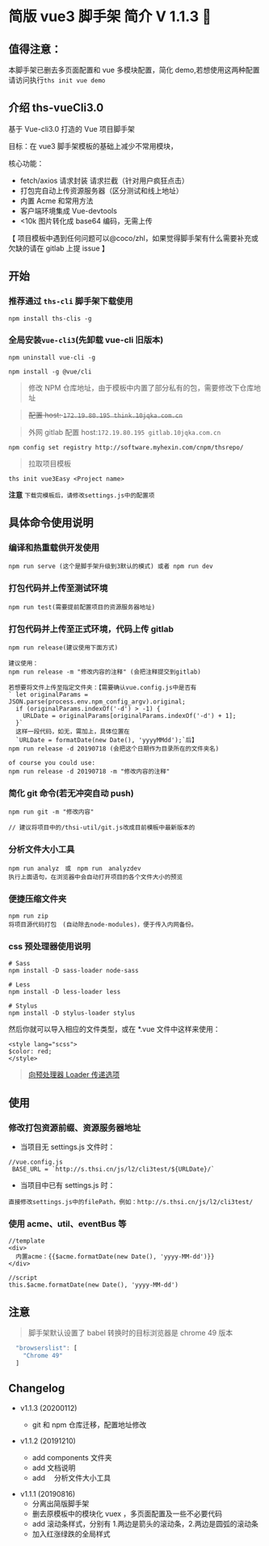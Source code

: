 # 简版 vue3 脚手架 简介 V 1.1.3 :rocket:

## 值得注意：

本脚手架已删去多页面配置和 vue 多模块配置，简化 demo,若想使用这两种配置请访问执行`ths init vue demo`

## 介绍 ths-vueCli3.0

基于 Vue-cli3.0 打造的 Vue 项目脚手架

目标：在 vue3 脚手架模板的基础上减少不常用模块，

核心功能：

- fetch/axios 请求封装 请求拦截（针对用户疯狂点击）
- 打包完自动上传资源服务器（区分测试和线上地址）
- 内置 Acme 和常用方法
- 客户端环境集成 Vue-devtools
- <10k 图片转化成 base64 编码，无需上传

【 项目模板中遇到任何问题可以@coco/zhl，如果觉得脚手架有什么需要补充或欠缺的请在 gitlab 上提 issue 】

## 开始

### 推荐通过 `ths-cli` 脚手架下载使用

```
npm install ths-clis -g
```

### 全局安装`vue-cli3`(先卸载 vue-cli 旧版本)

```
npm uninstall vue-cli -g
```

```
npm install -g @vue/cli
```

> 修改 NPM 仓库地址，由于模板中内置了部分私有的包，需要修改下仓库地址

> ~~配置 host: `172.19.80.195 think.10jqka.com.cn`~~

> 外网 gitlab
> 配置 host:`172.19.80.195 gitlab.10jqka.com.cn`

```
npm config set registry http://software.myhexin.com/cnpm/thsrepo/
```

> 拉取项目模板

```
ths init vue3Easy <Project name>
```

**注意**
`下载完模板后，请修改settings.js中的配置项`

## 具体命令使用说明

### 编译和热重载供开发使用

```
npm run serve (这个是脚手架升级到3默认的模式) 或者 npm run dev
```

### 打包代码并上传至测试环境

```
npm run test(需要提前配置项目的资源服务器地址)
```

### 打包代码并上传至正式环境，代码上传 gitlab

```
npm run release(建议使用下面方式)

建议使用：
npm run release -m "修改内容的注释" (会把注释提交到gitlab)

若想要将文件上传至指定文件夹：【需要确认vue.config.js中是否有
` let originalParams = JSON.parse(process.env.npm_config_argv).original;
  if (originalParams.indexOf('-d') > -1) {
    URLDate = originalParams[originalParams.indexOf('-d') + 1];
  }`
  这样一段代码，如无，需加上，具体位置在
  `URLDate = formatDate(new Date(), 'yyyyMMdd');`后】
npm run release -d 20190718 (会把这个日期作为目录所在的文件夹名)

of course you could use:
npm run release -d 20190718 -m "修改内容的注释"
```

### 简化 git 命令(若无冲突自动 push)

```
npm run git -m "修改内容"

// 建议将项目中的/thsi-util/git.js改成目前模板中最新版本的
```

### 分析文件大小工具

```
npm run analyz　或　npm run　analyzdev
执行上面语句，在浏览器中会自动打开项目的各个文件大小的预览
```

### 便捷压缩文件夹

```
npm run zip
将项目源代码打包　(自动除去node-modules)，便于传入内网备份。
```

### css 预处理器使用说明

```javasctipt
# Sass
npm install -D sass-loader node-sass

# Less
npm install -D less-loader less

# Stylus
npm install -D stylus-loader stylus
```

然后你就可以导入相应的文件类型，或在 \*.vue 文件中这样来使用：

```vue
<style lang="scss">
$color: red;
</style>
```

> [向预处理器 Loader 传递选项](https://cli.vuejs.org/zh/guide/css.html#%E5%90%91%E9%A2%84%E5%A4%84%E7%90%86%E5%99%A8-loader-%E4%BC%A0%E9%80%92%E9%80%89%E9%A1%B9)

## 使用

### 修改打包资源前缀、资源服务器地址

- 当项目无 settings.js 文件时：

```
//vue.config.js
 BASE_URL = `http://s.thsi.cn/js/l2/cli3test/${URLDate}/`
```

- 当项目中已有 settings.js 时：

`直接修改settings.js中的filePath，例如：http://s.thsi.cn/js/l2/cli3test/`

### 使用 acme、util、eventBus 等

```
//template
<div>
  内置acme：{{$acme.formatDate(new Date(), 'yyyy-MM-dd')}}
</div>

//script
this.$acme.formatDate(new Date(), 'yyyy-MM-dd')
```

## 注意

> 脚手架默认设置了 babel 转换时的目标浏览器是 chrome 49 版本

```javascript
  "browserslist": [
    "Chrome 49"
  ]
```

## Changelog

- v1.1.3 (20200112)

  - git 和 npm 仓库迁移，配置地址修改

- v1.1.2 (20191210)
  - add components 文件夹
  - add 文档说明
  - add 　分析文件大小工具

* v1.1.1 (20190816)
  - 分离出简版脚手架
  - 删去原模板中的模块化 vuex ，多页面配置及一些不必要代码
  - add 滚动条样式，分别有 1.两边是箭头的滚动条，2.两边是圆弧的滚动条
  - 加入红涨绿跌的全局样式
